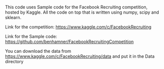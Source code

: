 This code uses Sample code for the Facebook Recruiting competition, hosted by Kaggle.
All the code on top that is written using numpy, scipy and sklearn.

Link for the competition: https://www.kaggle.com/c/FacebookRecruiting

Link for the Sample code: https://github.com/benhamner/FacebookRecruitingCompetition

You can download the data from https://www.kaggle.com/c/FacebookRecruiting/data and put it in the Data directory


